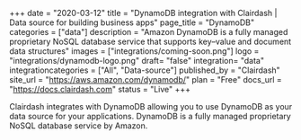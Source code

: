 +++
date = "2020-03-12"
title = "DynamoDB integration with Clairdash | Data source for building business apps"
page_title = "DynamoDB"
categories = ["data"] 
description = "Amazon DynamoDB is a fully managed proprietary NoSQL database service that supports key–value and document data structures"
images = ["integrations/coming-soon.png"]
logo = "integrations/dynamodb-logo.png"
draft= "false"
integration= "data"
integrationcategories = ["All", "Data-source"]
published_by = "Clairdash"
site_url = "https://aws.amazon.com/dynamodb/"
plan = "Free"
docs_url = "https://docs.clairdash.com"
status = "Live" 
+++

Clairdash integrates with DynamoDB allowing you to use DynamoDB as your data source for your applications. DynamoDB is a fully managed proprietary NoSQL database service by Amazon.